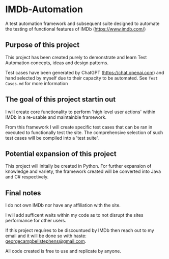 # IMDb-Automation
A test automation framework and subsequent suite designed to automate the testing of functional features of IMDb (https://www.imdb.com/)

## Purpose of this project
This project has been created purely to demonstrate and learn Test Automation concepts, ideas and design patterns.

Test cases have been generated by ChatGPT (https://chat.openai.com) and hand selected by myself due to their capacity to be automated. 
See `Test Cases.md` for more information

## The goal of this project startin out
I will create core functionality to perform 'high level user actions' within IMDb in a re-usable and maintainble framework.

From this framework I will create specific test cases that can be ran in executed to functionally test the site. 
The comprehensive selection of such test cases will be compiled into a 'test suite'.

## Potential expansion of this project
This project will initally be created in Python. 
For further expansion of knowledge and variety, the framework created will be converted into Java and C# respectively.

## Final notes
I do not own IMDb nor have any affiliation with the site.

I will add sufficent waits within my code as to not disrupt the sites performance for other users.

If this project requires to be discountued by IMDb then reach out to my email and it will be done so with haste: georgecampbellstephens@gmail.com. 

All code created is free to use and replicate by anyone.
